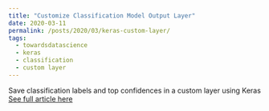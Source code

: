 ```yaml
---
title: "Customize Classification Model Output Layer"
date: 2020-03-11
permalink: /posts/2020/03/keras-custom-layer/
tags:
  - towardsdatascience
  - keras
  - classification
  - custom layer
---
```


Save classification labels and top confidences in a custom layer using Keras
[See full article here](https://towardsdatascience.com/customize-classification-model-output-layer-46355a905b86?source=friends_link&sk=e28c30e97f14fdfe72b4a3e5705ab894)